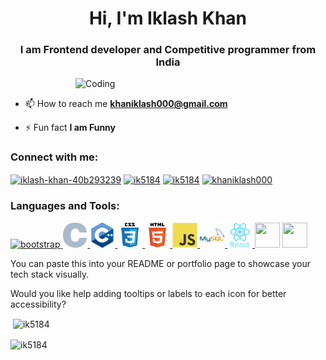 

<h1 align="center">Hi, I'm Iklash Khan</h1>
<h3 align="center">I am Frontend developer and Competitive programmer from India</h3>

<img  align="right" alt="Coding" width="400" src="https://cdn.dribbble.com/users/1162077/screenshots/3848914/programmer.gif">

<p align="left"> <a href="https://twitter.com/" target="blank"><img src="https://img.shields.io/twitter/follow/?logo=twitter&style=for-the-badge" alt="" /></a> </p>

- 📫 How to reach me **khaniklash000@gmail.com**

- ⚡ Fun fact **I am Funny**

<h3 align="left">Connect with me:</h3>
<p align="left">
<a href="https://linkedin.com/in/iklash-khan-40b293239" target="blank"><img align="center" src="https://raw.githubusercontent.com/rahuldkjain/github-profile-readme-generator/master/src/images/icons/Social/linked-in-alt.svg" alt="iklash-khan-40b293239" height="30" width="40" /></a>
<a href="https://www.hackerrank.com/ik5184" target="blank"><img align="center" src="https://raw.githubusercontent.com/rahuldkjain/github-profile-readme-generator/master/src/images/icons/Social/hackerrank.svg" alt="ik5184" height="30" width="40" /></a>
<a href="https://www.leetcode.com/ik5184" target="blank"><img align="center" src="https://raw.githubusercontent.com/rahuldkjain/github-profile-readme-generator/master/src/images/icons/Social/leet-code.svg" alt="ik5184" height="30" width="40" /></a>
<a href="https://auth.geeksforgeeks.org/user/khaniklash000" target="blank"><img align="center" src="https://raw.githubusercontent.com/rahuldkjain/github-profile-readme-generator/master/src/images/icons/Social/geeks-for-geeks.svg" alt="khaniklash000" height="30" width="40" /></a>
</p>


<h3 align="left">Languages and Tools:</h3>

<p align="left"> <a href="https://upload.wikimedia.org/wikipedia/commons/d/d5/Tailwind_CSS_Logo.svg" target="_blank" rel="noreferrer"> <img src="https://upload.wikimedia.org/wikipedia/commons/d/d5/Tailwind_CSS_Logo.svg" alt="bootstrap" width="40" height="40"/> </a> <a href="https://www.cprogramming.com/" target="_blank" rel="noreferrer"> <img src="https://raw.githubusercontent.com/devicons/devicon/master/icons/c/c-original.svg" alt="c" width="40" height="40"/> </a> <a href="https://www.w3schools.com/cpp/" target="_blank" rel="noreferrer"> <img src="https://raw.githubusercontent.com/devicons/devicon/master/icons/cplusplus/cplusplus-original.svg" alt="cplusplus" width="40" height="40"/> </a> <a href="https://www.w3schools.com/css/" target="_blank" rel="noreferrer"> <img src="https://raw.githubusercontent.com/devicons/devicon/master/icons/css3/css3-original-wordmark.svg" alt="css3" width="40" height="40"/> </a> </a> <a href="https://www.w3.org/html/" target="_blank" rel="noreferrer"> <img src="https://raw.githubusercontent.com/devicons/devicon/master/icons/html5/html5-original-wordmark.svg" alt="html5" width="40" height="40"/> </a> <a href="https://developer.mozilla.org/en-US/docs/Web/JavaScript" target="_blank" rel="noreferrer"> <img src="https://raw.githubusercontent.com/devicons/devicon/master/icons/javascript/javascript-original.svg" alt="javascript" width="40" height="40"/> </a>  <a href="https://www.mysql.com/" target="_blank" rel="noreferrer"> <img src="https://raw.githubusercontent.com/devicons/devicon/master/icons/mysql/mysql-original-wordmark.svg" alt="mysql" width="40" height="40"/> </a>  </a> <a href="https://reactjs.org/" target="_blank" rel="noreferrer"> <img src="https://raw.githubusercontent.com/devicons/devicon/master/icons/react/react-original-wordmark.svg" alt="react" width="40" height="40"/> </a>
<a><img src="https://git-scm.com/images/logos/2color-lightbg@2x.png" width="40" height="40"/></a>
<a> <img src="https://github.githubassets.com/assets/GitHub-Mark-ea2971cee799.png"  width="40" height="40"/></a>

</p> 

You can paste this into your README or portfolio page to showcase your tech stack visually.

Would you like help adding tooltips or labels to each icon for better accessibility?


<p>&nbsp;<img align="center" src="https://github-readme-stats.vercel.app/api?username=ik5184&show_icons=true&locale=en" alt="ik5184" /></p>

<p><img align="center" src="https://github-readme-streak-stats.herokuapp.com/?user=ik5184&" alt="ik5184" /></p>
